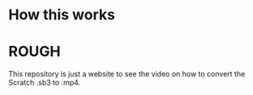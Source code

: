 # How this works
# ROUGH
This repository is just a website to see the video on how to convert the Scratch .sb3 to .mp4.
